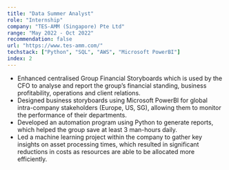 ```yaml
---
title: "Data Summer Analyst"
role: "Internship"
company: "TES-AMM (Singapore) Pte Ltd"
range: "May 2022 - Oct 2022"
recommendation: false
url: "https://www.tes-amm.com/"
techstack: ["Python", "SQL", "AWS", "Microsoft PowerBI"]
index: 2
---
```


- Enhanced centralised Group Financial Storyboards which is used by the CFO to analyse and report the group’s financial standing, business profitability, operations and client relations.
- Designed business storyboards using Microsoft PowerBI for global intra-company stakeholders (Europe, US, SG), allowing them to monitor the performance of their departments.
- Developed an automation program using Python to generate reports, which helped the group save at least 3 man-hours daily.
- Led a machine learning project within the company to gather key insights on asset processing times, which resulted in significant reductions in costs as resources are able to be allocated more efficiently.
